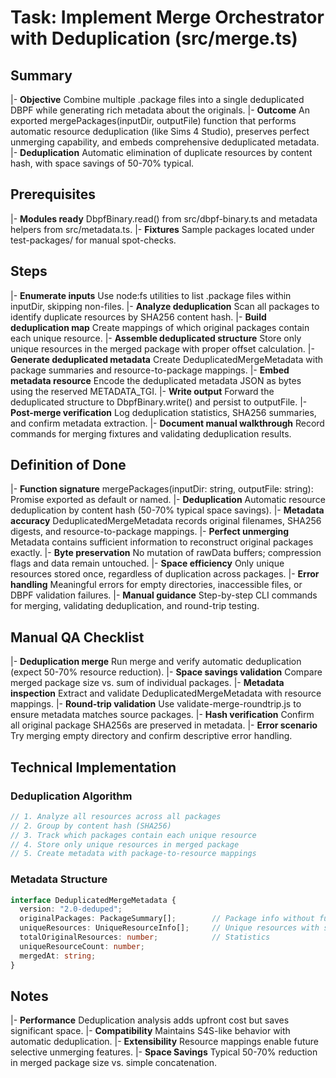 # Task: Implement Merge Orchestrator with Deduplication (src/merge.ts)

## Summary
|- **Objective** Combine multiple .package files into a single deduplicated DBPF while generating rich metadata about the originals.
|- **Outcome** An exported mergePackages(inputDir, outputFile) function that performs automatic resource deduplication (like Sims 4 Studio), preserves perfect unmerging capability, and embeds comprehensive deduplicated metadata.
|- **Deduplication** Automatic elimination of duplicate resources by content hash, with space savings of 50-70% typical.

## Prerequisites
|- **Modules ready**
DbpfBinary.read() from src/dbpf-binary.ts and metadata helpers from src/metadata.ts.
|- **Fixtures** Sample packages located under test-packages/ for manual spot-checks.

## Steps
|- **Enumerate inputs** Use node:fs utilities to list .package files within inputDir, skipping non-files.
|- **Analyze deduplication** Scan all packages to identify duplicate resources by SHA256 content hash.
|- **Build deduplication map** Create mappings of which original packages contain each unique resource.
|- **Assemble deduplicated structure** Store only unique resources in the merged package with proper offset calculation.
|- **Generate deduplicated metadata** Create DeduplicatedMergeMetadata with package summaries and resource-to-package mappings.
|- **Embed metadata resource** Encode the deduplicated metadata JSON as bytes using the reserved METADATA_TGI.
|- **Write output** Forward the deduplicated structure to DbpfBinary.write() and persist to outputFile.
|- **Post-merge verification** Log deduplication statistics, SHA256 summaries, and confirm metadata extraction.
|- **Document manual walkthrough** Record commands for merging fixtures and validating deduplication results.

## Definition of Done
|- **Function signature** mergePackages(inputDir: string, outputFile: string): Promise<void> exported as default or named.
|- **Deduplication** Automatic resource deduplication by content hash (50-70% typical space savings).
|- **Metadata accuracy** DeduplicatedMergeMetadata records original filenames, SHA256 digests, and resource-to-package mappings.
|- **Perfect unmerging** Metadata contains sufficient information to reconstruct original packages exactly.
|- **Byte preservation** No mutation of rawData buffers; compression flags and data remain untouched.
|- **Space efficiency** Only unique resources stored once, regardless of duplication across packages.
|- **Error handling** Meaningful errors for empty directories, inaccessible files, or DBPF validation failures.
|- **Manual guidance** Step-by-step CLI commands for merging, validating deduplication, and round-trip testing.

## Manual QA Checklist
|- **Deduplication merge** Run merge and verify automatic deduplication (expect 50-70% resource reduction).
|- **Space savings validation** Compare merged package size vs. sum of individual packages.
|- **Metadata inspection** Extract and validate DeduplicatedMergeMetadata with resource mappings.
|- **Round-trip validation** Use validate-merge-roundtrip.js to ensure metadata matches source packages.
|- **Hash verification** Confirm all original package SHA256s are preserved in metadata.
|- **Error scenario** Try merging empty directory and confirm descriptive error handling.

## Technical Implementation

### Deduplication Algorithm
```typescript
// 1. Analyze all resources across all packages
// 2. Group by content hash (SHA256)
// 3. Track which packages contain each unique resource
// 4. Store only unique resources in merged package
// 5. Create metadata with package-to-resource mappings
```

### Metadata Structure
```typescript
interface DeduplicatedMergeMetadata {
  version: "2.0-deduped";
  originalPackages: PackageSummary[];        // Package info without full resource lists
  uniqueResources: UniqueResourceInfo[];     // Unique resources with source mappings
  totalOriginalResources: number;            // Statistics
  uniqueResourceCount: number;
  mergedAt: string;
}
```

## Notes
|- **Performance** Deduplication analysis adds upfront cost but saves significant space.
|- **Compatibility** Maintains S4S-like behavior with automatic deduplication.
|- **Extensibility** Resource mappings enable future selective unmerging features.
|- **Space Savings** Typical 50-70% reduction in merged package size vs. simple concatenation.
